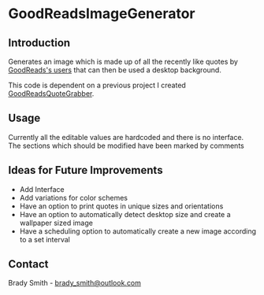 GoodReadsImageGenerator
========================

## Introduction ##

Generates an image which is made up of all the recently like quotes by [GoodReads's users](http://www.goodreads.com/quotes/recently_added?page=1) that can then be used a desktop background.

This code is dependent on a previous project I created [GoodReadsQuoteGrabber](https://github.com/BradySmith/GoodReadsQuoteGrabber/).

## Usage ##

Currently all the editable values are hardcoded and there is no interface. The sections which should be modified have been marked by comments

## Ideas for Future Improvements ##

- Add Interface
- Add variations for color schemes
- Have an option to print quotes in unique sizes and orientations
- Have an option to automatically detect desktop size and create a wallpaper sized image
- Have a scheduling option to automatically create a new image according to a set interval

## Contact ##

Brady Smith - brady_smith@outlook.com
